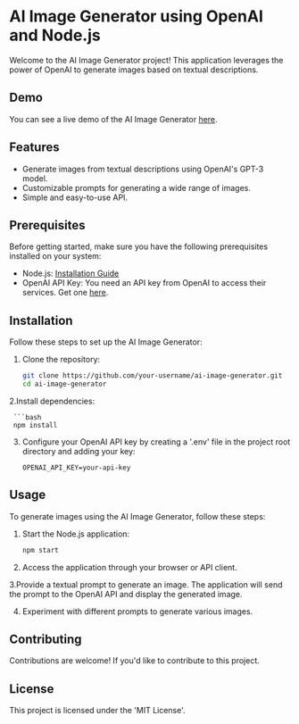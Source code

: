 # AI Image Generator using OpenAI and Node.js

Welcome to the AI Image Generator project! This application leverages the power of OpenAI to generate images based on textual descriptions.




## Demo

You can see a live demo of the AI Image Generator [here](https://chimerical-platypus-eb4447.netlify.app/).

## Features

- Generate images from textual descriptions using OpenAI's GPT-3 model.
- Customizable prompts for generating a wide range of images.
- Simple and easy-to-use API.

## Prerequisites

Before getting started, make sure you have the following prerequisites installed on your system:

- Node.js: [Installation Guide](https://nodejs.org/)
- OpenAI API Key: You need an API key from OpenAI to access their services. Get one [here](https://beta.openai.com/signup/).

## Installation

Follow these steps to set up the AI Image Generator:

1. Clone the repository:

   ```bash
   git clone https://github.com/your-username/ai-image-generator.git
   cd ai-image-generator
   
2.Install dependencies:

     ```bash
     npm install

3. Configure your OpenAI API key by creating a '.env' file in the project root directory and adding your key:

     ```dotenv
    OPENAI_API_KEY=your-api-key

## Usage
To generate images using the AI Image Generator, follow these steps:

1. Start the Node.js application:

   ```bash
   npm start
   
2. Access the application through your browser or API client.

3.Provide a textual prompt to generate an image. The application will send the prompt to the OpenAI API and display the generated image.

4. Experiment with different prompts to generate various images.

## Contributing
Contributions are welcome! If you'd like to contribute to this project.

## License
This project is licensed under the 'MIT License'.

 




